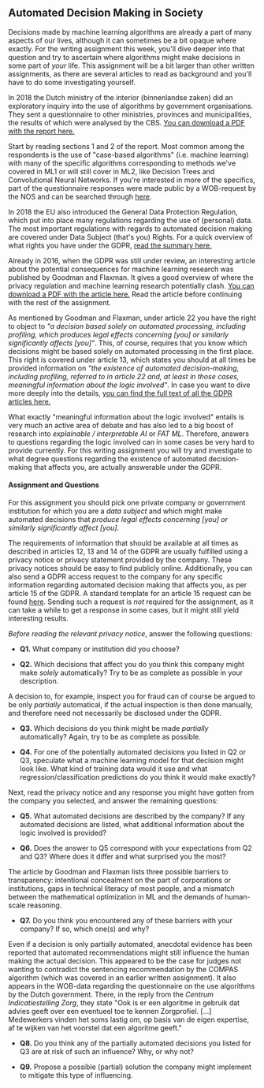 
## Automated Decision Making in Society

Decisions made by machine learning algorithms are already a part of many
aspects of our lives, although it can sometimes be a bit opaque where exactly.
For the writing assignment this week, you'll dive deeper into that question and
try to ascertain where algorithms might make decisions in some part of *your*
life.  This assignment will be a bit larger than other written assignments, as
there are several articles to read as background and you'll have to do some
investigating yourself.

In 2018 the Dutch ministry of the interior (binnenlandse zaken) did an
exploratory inquiry into the use of algorithms by government organisations.
They sent a questionnaire to other ministries, provinces and municipalities, the
results of which were analysed by the CBS.
[You can download a PDF with the report here.](https://www.cbs.nl/nl-nl/maatwerk/2018/48/gebruik-van-algoritmen-door-overheidsorganisaties)

Start by reading sections 1 and 2 of the report. Most common among the
respondents is the use of "case-based algorithms" (i.e. machine learning) with
many of the specific algorithms corresponding to methods we've covered in ML1
or will still cover in ML2, like Decision Trees and Convolutional Neural
Networks. If you're interested in more of the specifics, part of the
questionnaire responses were made public by a WOB-request by the NOS and can be
searched through
[here](https://app.nos.nl/datavisualisatie/2018/algoritmen/index.html).

In 2018 the EU also introduced the General Data Protection Regulation, which
put into place many regulations regarding the use of (personal) data. The most
important regulations with regards to automated decision making are covered
under Data Subject (that's you) Rights. For a quick overview of what
rights you have under the GDPR, 
[read the summary here.](https://advisera.com/eugdpracademy/knowledgebase/8-data-subject-rights-according-to-gdpr/)

Already in 2016, when the GDPR was still under review, an interesting article
about the potential consequences for machine learning research was published by
Goodman and Flaxman. It gives a good overview of where the privacy regulation
and machine learning research potentially clash.
[You can download a PDF with the article here.](https://arxiv.org/pdf/1606.08813)
Read the article before continuing with the rest of the assignment.

As mentioned by Goodman and Flaxman, under article 22 you have the right to
object to *"a decision based solely on automated processing, including
profiling, which produces legal effects concerning [you] or similarly
significantly affects [you]"*. This, of course, requires that you know which
decisions might be based solely on automated processing in the first place. This
right is covered under article 13, which states you should at all times be
provided information on *"the existence of automated decision-making, including
profiling, referred to in article 22 and, at least in those cases, meaningful
information about the logic involved"*. In case you want to dive more
deeply into the details,
[you can find the full text of all the GDPR articles here.](https://gdpr-info.eu/chapter-3/)

What exactly "meaningful information about the logic involved" entails is very
much an active area of debate and has also led to a big boost of research into
*explainable / interpretable AI* or *FAT ML*. Therefore, answers to questions
regarding the logic involved can in some cases be very hard to provide
currently. For this writing assignment you will try and investigate to what
degree questions regarding the existence of automated decision-making
that affects you, are actually answerable under the GDPR.

#### Assignment and Questions

For this assignment you should pick one private company or government
institution for which you are a *data subject* and which might make automated
decisions that *produce legal effects concerning [you] or similarly
significantly affect [you]*.

The requirements of information that should be available at all times as
described in articles 12, 13 and 14 of the GDPR are usually fulfilled using a
privacy notice or privacy statement provided by the company. These privacy
notices should be easy to find publicly online. Additionally, you can also send
a GDPR access request to the company for any specific information regarding
automated decision making that affects you, as per article 15 of the GDPR. A 
standard template for an article 15 request can be found
[here](https://www.datarequests.org/blog/sample-letter-gdpr-access-request/).
Sending such a request is *not* required for the assignment, as it can take a
while to get a response in some cases, but it might still yield interesting
results.


*Before reading the relevant privacy notice*, answer the following questions:

* **Q1.** What company or institution did you choose?

* **Q2.** Which decisions that affect you do you think this company might make
*solely* automatically? Try to be as complete as possible in your description.


A decision to, for example, inspect you for fraud can of course be argued
to be only *partially* automatical, if the actual inspection is then done
manually, and therefore need not necessarily be disclosed under the GDPR.

* **Q3.** Which decisions do you think might be made *partially*
automatically? Again, try to be as complete as possible.

* **Q4.** For one of the potentially automated decisions you listed in Q2 or
Q3, speculate what a machine learning model for that decision might look like.
What kind of training data would it use and what regression/classification
predictions do you think it would make exactly?


Next, read the privacy notice and any response you might have gotten from the
company you selected, and answer the remaining questions:

* **Q5.** What automated decisions are described by the company? If any
automated decisions are listed, what additional information about the logic
involved is provided?

* **Q6.** Does the answer to Q5 correspond with your expectations from Q2 and
Q3? Where does it differ and what surprised you the most?


The article by Goodman and Flaxman lists three possible barriers to
transparency: intentional concealment on the part of corporations or
institutions, gaps in technical literacy of most people, and a mismatch between
the mathematical optimization in ML and the demands of human-scale reasoning.

* **Q7.** Do you think you encountered any of these barriers with your company?
If so, which one(s) and why?


Even if a decision is only partially automated, anecdotal evidence has been
reported that automated recommendations might still influence the human making
the actual decision. This appeared to be the case for judges not wanting to
contradict the sentencing recommendation by the COMPAS algorithm (which was
covered in an earlier written assignment). It also appears in the WOB-data
regarding the questionnaire on the use algorithms by the Dutch government.
There, in the reply from the *Centrum Indicatiestelling Zorg*, they state "Ook
is er een algoritme in gebruik dat advies geeft over een eventueel toe te
kennen Zorgprofiel. [...] Medewerkers vinden het soms lastig om, op basis van
de eigen expertise, af te wijken van het voorstel dat een algoritme geeft."

* **Q8.** Do you think any of the partially automated decisions you listed for
Q3 are at risk of such an influence? Why, or why not?

* **Q9.** Propose a possible (partial) solution the company might implement to
mitigate this type of influencing.

